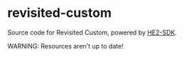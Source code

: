 # revisited-custom

Source code for Revisited Custom, powered by [HE2-SDK](https://www.github.com/HE2-SDK).

WARNING: Resources aren't up to date!
